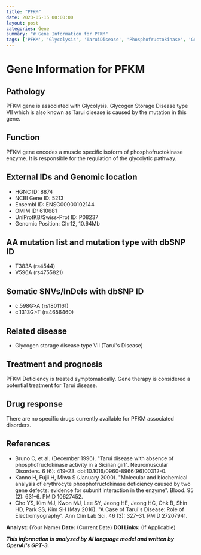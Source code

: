 ```yaml
---
title: "PFKM"
date: 2023-05-15 00:00:00
layout: post
categories: Gene
summary: "# Gene Information for PFKM"
tags: ['PFKM', 'Glycolysis', 'TaruiDisease', 'Phosphofructokinase', 'GeneticDisorders', 'GeneTherapy', 'SymptomaticTreatment', 'SomaticMutations']
---
```


# Gene Information for PFKM

## Pathology
PFKM gene is associated with Glycolysis. Glycogen Storage Disease type VII which is also known as Tarui disease is caused by the mutation in this gene.

## Function
PFKM gene encodes a muscle specific isoform of phosphofructokinase enzyme. It is responsible for the regulation of the glycolytic pathway.

## External IDs and Genomic location
- HGNC ID: 8874
- NCBI Gene ID: 5213
- Ensembl ID: ENSG00000102144
- OMIM ID: 610681
- UniProtKB/Swiss-Prot ID: P08237
- Genomic Position: Chr12, 10.64Mb

## AA mutation list and mutation type with dbSNP ID
- T383A (rs4544)
- V596A (rs4755821)

## Somatic SNVs/InDels with dbSNP ID
- c.598G>A (rs1801161)
- c.1313G>T (rs4656460)

## Related disease
- Glycogen storage disease type VII (Tarui's Disease)

## Treatment and prognosis
PFKM Deficiency is treated symptomatically. Gene therapy is considered a potential treatment for Tarui disease.

## Drug response
There are no specific drugs currently available for PFKM associated disorders.

## References
- Bruno C, et al. (December 1996). "Tarui disease with absence of phosphofructokinase activity in a Sicilian girl". Neuromuscular Disorders. 6 (6): 419–23. doi:10.1016/0960-8966(96)00312-0.
- Kanno H, Fujii H, Miwa S (January 2000). "Molecular and biochemical analysis of erythrocyte phosphofructokinase deficiency caused by two gene defects: evidence for subunit interaction in the enzyme". Blood. 95 (2): 631–6. PMID 10627452.
- Cho YS, Kim MJ, Kwon MJ, Lee SY, Jeong HE, Jeong HC, Ohk B, Shin HD, Park SS, Kim SH (May 2016). "A Case of Tarui's Disease: Role of Electromyography". Ann Clin Lab Sci. 46 (3): 327–31. PMID 27207941. 

**Analyst:** (Your Name)
**Date:** (Current Date)
**DOI Links:** (If Applicable)

**_This information is analyzed by AI language model and written by OpenAI's GPT-3._**